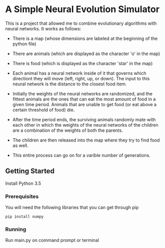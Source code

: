 # A Simple Neural Evolution Simulator

This is a project that allowed me to combine evolutionary algorithms with neural networks. It works as follows: 

- There is a map (whose dimensions are labeled at the beginning of the python file)

- There are animals (which are displayed as the character 'o' in the map)

- There is food (which is displayed as the character 'star' in the map)

- Each animal has a neural network inside of it that governs which directiont they will move (left, right, up, or down). The input to this neural network is the distance to the closest food item.

- Initially the weights of the neural networks are randomized, and the fittest animals are the ones that can eat the most amount of food in a given time period. Animals that are unable to get food (or eat above a certain threshold of food) die.

- After the time period ends, the surviving animals randomly mate with each other in which the weights of the neural networks of the children are a combination of the weights of both the parents.

- The children are then released into the map where they try to find food as well.

- This entire process can go on for a varible number of generations.

## Getting Started

Install Python 3.5

### Prerequisites

You will need the following libraries that you can get through pip

```
pip install numpy
```

### Running

Run main.py on command prompt or terminal

